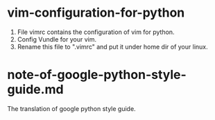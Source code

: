 # vim-configuration-for-python
<ol>
<li>File vimrc contains the configuration of vim for python.
<li>Config Vundle for your vim.
<li>Rename this file to ".vimrc" and put it under home dir of your linux.
</ol>

# note-of-google-python-style-guide.md  
The translation of google python style guide.
